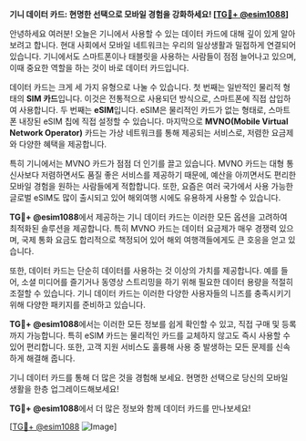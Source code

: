 **기니 데이터 카드: 현명한 선택으로 모바일 경험을 강화하세요! [[TG💪+ @esim1088](https://t.me/s/esim1088)]**

안녕하세요 여러분! 오늘은 기니에서 사용할 수 있는 데이터 카드에 대해 깊이 있게 알아보려고 합니다. 현대 사회에서 모바일 네트워크는 우리의 일상생활과 밀접하게 연결되어 있습니다. 기니에서도 스마트폰이나 태블릿을 사용하는 사람들이 점점 늘어나고 있으며, 이때 중요한 역할을 하는 것이 바로 데이터 카드입니다.

데이터 카드는 크게 세 가지 유형으로 나눌 수 있습니다. 첫 번째는 일반적인 물리적 형태의 **SIM 카드**입니다. 이것은 전통적으로 사용되던 방식으로, 스마트폰에 직접 삽입하여 사용합니다. 두 번째는 **eSIM**입니다. eSIM은 물리적인 카드가 없는 형태로, 스마트폰 내장된 eSIM 칩에 직접 설정할 수 있습니다. 마지막으로 **MVNO(Mobile Virtual Network Operator)** 카드는 가상 네트워크를 통해 제공되는 서비스로, 저렴한 요금제와 다양한 혜택을 제공합니다.

특히 기니에서는 MVNO 카드가 점점 더 인기를 끌고 있습니다. MVNO 카드는 대형 통신사보다 저렴하면서도 품질 좋은 서비스를 제공하기 때문에, 예산을 아끼면서도 편리한 모바일 경험을 원하는 사람들에게 적합합니다. 또한, 요즘은 여러 국가에서 사용 가능한 글로벌 eSIM도 많이 출시되고 있어 해외여행 시에도 유용하게 사용할 수 있습니다.

**TG💪+ @esim1088**에서 제공하는 기니 데이터 카드는 이러한 모든 옵션을 고려하여 최적화된 솔루션을 제공합니다. 특히 MVNO 카드는 데이터 요금제가 매우 경쟁력 있으며, 국제 통화 요금도 합리적으로 책정되어 있어 해외 여행객들에게도 큰 호응을 얻고 있습니다.

또한, 데이터 카드는 단순히 데이터를 사용하는 것 이상의 가치를 제공합니다. 예를 들어, 소셜 미디어를 즐기거나 동영상 스트리밍을 하기 위해 필요한 데이터 용량을 적절히 조절할 수 있습니다. 기니 데이터 카드는 이러한 다양한 사용자들의 니즈를 충족시키기 위해 다양한 패키지를 준비하고 있습니다.

**TG💪+ @esim1088**에서는 이러한 모든 정보를 쉽게 확인할 수 있고, 직접 구매 및 등록까지 가능합니다. 특히 eSIM 카드는 물리적인 카드를 교체하지 않고도 즉시 사용할 수 있어 편리합니다. 또한, 고객 지원 서비스도 훌륭해 사용 중 발생하는 모든 문제를 신속하게 해결해 줍니다.

기니 데이터 카드를 통해 더 많은 것을 경험해 보세요. 현명한 선택으로 당신의 모바일 생활을 한층 업그레이드해보세요! 

**TG💪+ @esim1088**에서 더 많은 정보와 함께 데이터 카드를 만나보세요! 

[[TG💪+ @esim1088](https://t.me/s/esim1088) ![Image](https://i.postimg.cc/Y0z9fWf4/image.png)]
